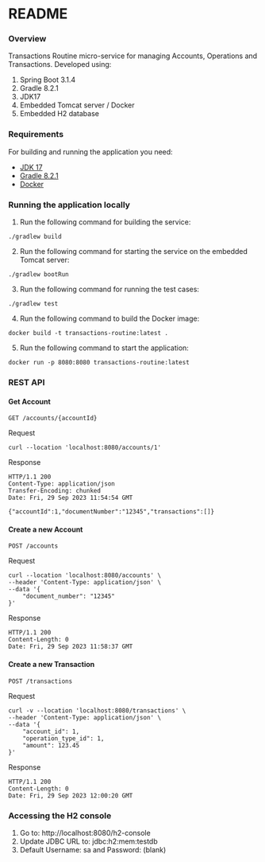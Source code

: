 # README

### Overview
Transactions Routine micro-service for managing Accounts, Operations and Transactions. Developed using:
1. Spring Boot 3.1.4
2. Gradle 8.2.1
3. JDK17
4. Embedded Tomcat server / Docker
5. Embedded H2 database

### Requirements
For building and running the application you need:
* [JDK 17](https://www.oracle.com/java/technologies/javase/jdk17-archive-downloads.html)
* [Gradle 8.2.1](https://gradle.org/releases/)
* [Docker](https://docs.docker.com/desktop/install/mac-install/)

### Running the application locally

1. Run the following command for building the service:
```shell
./gradlew build
```
2. Run the following command for starting the service on the embedded Tomcat server:
```shell
./gradlew bootRun
```
3. Run the following command for running the test cases:
```shell
./gradlew test
```
4. Run the following command to build the Docker image:
```
docker build -t transactions-routine:latest .
```
5. Run the following command to start the application:
```
docker run -p 8080:8080 transactions-routine:latest
```

### REST API

#### Get Account
```
GET /accounts/{accountId}
```
Request
```
curl --location 'localhost:8080/accounts/1'
```
Response
``` 
HTTP/1.1 200 
Content-Type: application/json
Transfer-Encoding: chunked
Date: Fri, 29 Sep 2023 11:54:54 GMT

{"accountId":1,"documentNumber":"12345","transactions":[]}
```

#### Create a new Account
```
POST /accounts
```
Request
```
curl --location 'localhost:8080/accounts' \
--header 'Content-Type: application/json' \
--data '{
    "document_number": "12345"
}'
```
Response
``` 
HTTP/1.1 200 
Content-Length: 0
Date: Fri, 29 Sep 2023 11:58:37 GMT
```

#### Create a new Transaction
```
POST /transactions
```
Request
```
curl -v --location 'localhost:8080/transactions' \
--header 'Content-Type: application/json' \
--data '{
    "account_id": 1,
    "operation_type_id": 1,
    "amount": 123.45
}'
```
Response
``` 
HTTP/1.1 200 
Content-Length: 0
Date: Fri, 29 Sep 2023 12:00:20 GMT
```

### Accessing the H2 console

1. Go to: http://localhost:8080/h2-console
2. Update JDBC URL to: jdbc:h2:mem:testdb
3. Default Username: sa and Password: (blank)